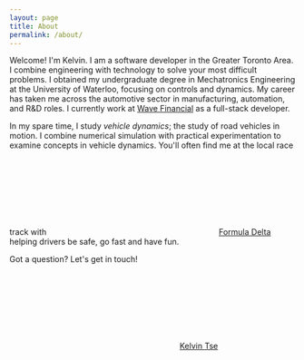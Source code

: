 ```yaml
---
layout: page
title: About
permalink: /about/
---
```


Welcome! I'm Kelvin. I am a software developer in the Greater Toronto Area. I
combine engineering with technology to solve your most difficult problems. I
obtained my undergraduate degree in Mechatronics Engineering at the
University of Waterloo, focusing on controls and dynamics. My career has
taken me across the automotive sector in manufacturing, automation, and R&D
roles. I currently work at [Wave Financial](https://www.waveapps.com/) as a
full-stack developer.

In my spare time, I study _vehicle dynamics_; the study of road vehicles in
motion. I combine numerical simulation with practical experimentation to
examine concepts in vehicle dynamics. You'll often find me at the local race
track with <a href="https://www.facebook.com/FormulaDeltaConsult"><svg
class="svg-icon"><use
xlink:href="/assets/minima-social-icons.svg#facebook"></use></svg><span
class="username">Formula Delta</span></a> helping drivers be safe, go fast
and have fun.

Got a question? Let's get in touch!
<a href="https://www.linkedin.com/in/ktse/"><svg class="svg-icon"><use
xlink:href="/assets/minima-social-icons.svg#linkedin"></use></svg><span
class="username">Kelvin Tse</span>
